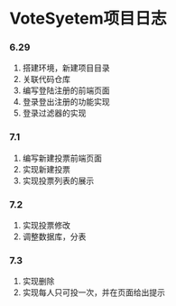 # VoteSyetem项目日志

### 6.29

1. 搭建环境，新建项目目录
2. 关联代码仓库
3. 编写登陆注册的前端页面
4. 登录登出注册的功能实现
5. 登录过滤器的实现

### 7.1

1. 编写新建投票前端页面
2. 实现新建投票
3. 实现投票列表的展示

### 7.2

1. 实现投票修改
2. 调整数据库，分表

### 7.3

1. 实现删除
2. 实现每人只可投一次，并在页面给出提示